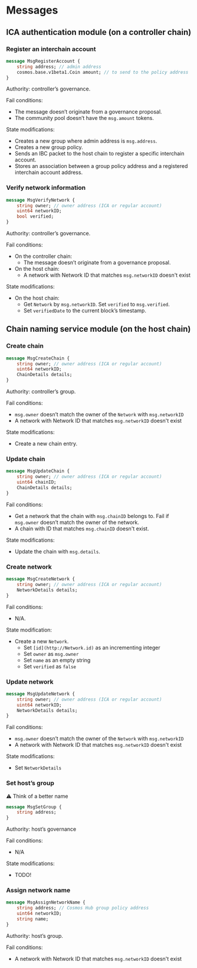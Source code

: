 # Messages

## ICA authentication module (on a controller chain)

### Register an interchain account

```protobuf
message MsgRegisterAccount {
	string address; // admin address
	cosmos.base.v1beta1.Coin amount; // to send to the policy address
}
```

Authority: controller’s governance.

Fail conditions:

- The message doesn’t originate from a governance proposal.
- The community pool doesn’t have the `msg.amount` tokens.

State modifications:

- Creates a new group where admin address is `msg.address`.
- Creates a new group policy.
- Sends an IBC packet to the host chain to register a specific interchain account.
- Stores an association between a group policy address and a registered interchain account address.

### Verify network information

```protobuf
message MsgVerifyNetwork {
	string owner; // owner address (ICA or regular account)
	uint64 networkID;
	bool verified;
}
```

Authority: controller’s governance.

Fail conditions:

- On the controller chain:
    - The message doesn’t originate from a governance proposal.
- On the host chain:
    - A network with Network ID that matches `msg.networkID` doesn't exist

State modifications:

- On the host chain:
    - Get `Network` by `msg.networkID`. Set `verified` to `msg.verified`.
    - Set `verifiedDate` to the current block’s timestamp.

## Chain naming service module (on the host chain)

### Create chain

```protobuf
message MsgCreateChain {
	string owner; // owner address (ICA or regular account)
	uint64 networkID;
	ChainDetails details;
}
```

Authority: controller’s group.

Fail conditions:

- `msg.owner` doesn’t match the owner of the `Network` with `msg.networkID`
- A network with Network ID that matches `msg.networkID` doesn't exist

State modifications:

- Create a new chain entry.

### Update chain

```protobuf
message MsgUpdateChain {
	string owner; // owner address (ICA or regular account)
	uint64 chainID;
	ChainDetails details;
}
```

Fail conditions:

- Get a network that the chain with `msg.chainID` belongs to. Fail if `msg.owner` doesn’t match the owner of the network.
- A chain with ID that matches `msg.chainID` doesn't exist.

State modifications:

- Update the chain with `msg.details`.

### Create network

```protobuf
message MsgCreateNetwork {
	string owner; // owner address (ICA or regular account)
	NetworkDetails details;
}
```

Fail conditions:

- N/A.

State modification:

- Create a new `Network`.
    - Set `[id](http://Network.id)` as an incrementing integer
    - Set `owner` as `msg.owner`
    - Set `name` as an empty string
    - Set `verified` as `false`

### Update network

```protobuf
message MsgUpdateNetwork {
	string owner; // owner address (ICA or regular account)
	uint64 networkID;
	NetworkDetails details;
}
```

Fail conditions:

- `msg.owner` doesn’t match the owner of the `Network` with `msg.networkID`
- A network with Network ID that matches `msg.networkID` doesn't exist

State modifications:

- Set `NetworkDetails`

### Set host’s group

<aside>
⚠️ Think of a better name

</aside>

```protobuf
message MsgSetGroup {
	string address;
}
```

Authority: host’s governance

Fail conditions:

- N/A

State modifications:

- TODO!

### Assign network name

```protobuf
message MsgAssignNetworkName {
	string address; // Cosmos Hub group policy address
	uint64 networkID;
	string name;
}
```

Authority: host’s group.

Fail conditions:

- A network with Network ID that matches `msg.networkID` doesn't exist